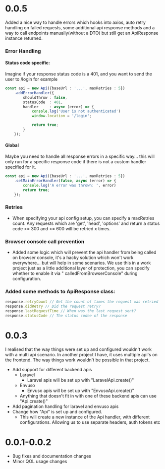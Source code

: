 # 0.0.5

Added a nice way to handle errors which hooks into axios, auto retry handling on failed requests, some additional api response methods and a way to call
endpoints manually(without a DTO) but still get an ApiResponse instance returned.

### Error Handling

#### Status code specific:

Imagine if your response status code is a 401, and you want to send the user to /login for example

```typescript
const api = new Api({baseUrl : '...', maxRetries : 5})
	.addErrorHandler({
		shouldThrow : false,
		statusCode  : 401,
		handler     : async (error) => {
			console.log('User is not authenticated')
			window.location = '/login';

			return true;
		}
	});
```

#### Global

Maybe you need to handle all response errors in a specific way... this will only run for a specific response code if there is not a custom handler specified for
it.

```typescript
const api = new Api({baseUrl : '...', maxRetries : 5})
	.setMainErrorHandler(false, async (error) => {
		console.log('A error was thrown: ', error)
		return true;
	});
```

### Retries

- When specifying your api config setup, you can specify a maxRetries count. Any requests which are 'get', 'head', 'options' and return a status code >= 300
  and <= 600 will be retried x times.

### Browser console call prevention

- Added some logic which will prevent the api handler from being called on browser console, it's a hacky solution which won't work everywhere... but will help
  in some scenarios. We use this in a work project just as a little additional layer of protection, you can specify whether to enable it via "
  calledFromBrowserConsole" during configuration.

### Added some methods to ApiResponse class:

```ts
response.retryCount // Get the count of times the request was retried
response.didRetry // Did the request retry?
response.lastRequestTime // When was the last request sent?
response.statusCode // The status codee of the response
```

# 0.0.3

I realised that the way things were set up and configured wouldn't work with a multi api scenario. In another project I have, it uses multiple api's on the
frontend. The way things work wouldn't be possible in that project.

- Add support for different backend apis
    - Laravel
        - Laravel apis will be set up with "LaravelApi.create()"
    - Envuso
        - Envuso apis will be set up with "EnvusoApi.create()"
    - Anything that doesn't fit in with one of these backend apis can use "Api.create()"
- Add pagination handling for laravel and envuso apis
- Change how "Api" is set up and configured.
    - This will create a new instance of the Api handler, with different configurations. Allowing us to use separate headers, auth tokens etc

# 0.0.1-0.0.2

- Bug fixes and documentation changes
- Minor QOL usage changes
